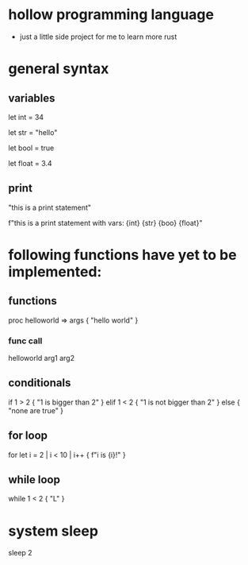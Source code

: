 # hollow programming language
* just a little side project for me to learn more rust

# general syntax

## variables
let int = 34

let str = "hello"

let bool = true

let float = 3.4

## print
"this is a print statement"

f"this is a print statement with vars: {int} {str} {boo} {float}"


# following functions have yet to be implemented:
## functions
proc helloworld => args {
    "hello world"
}

### func call
helloworld arg1 arg2

## conditionals
if 1 > 2 {
    "1 is bigger than 2"
} elif 1 < 2 {
    "1 is not bigger than 2"
} else {
    "none are true"
}

## for loop
for let i = 2 | i < 10 | i++ {
    f"i is {i}!"
}

## while loop
while 1 < 2 {
    "L"
}

# system sleep
sleep 2
